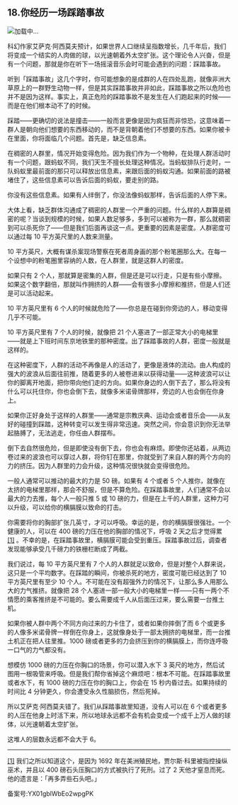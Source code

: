 ## 18.你经历一场踩踏事故
![](https://pic3.zhimg.com/v2-fe8f60de6cff31738c3ad997154aa0c4_r.webp)加载中...

科幻作家艾萨克·阿西莫夫预计，如果世界人口继续呈指数增长，几千年后，我们将变成一个结实的人肉做的球，以光速朝着外太空扩张。这个理论令人兴奋，但是有一个问题，那就是你在听下一场摇滚音乐会时可能会遇到的问题：踩踏事故。



听到「踩踏事故」这几个字时，你可能想象的是成群的人在四处乱跑，就像非洲大草原上的一群野生动物一样，但是其实踩踏事故并非如此，踩踏事故之所以危险也并不是因为这样。事实上，真正危险的踩踏事故不是发生在人们跑起来的时候——而是在他们根本动不了的时候。



踩踏——更确切的说法是撞击——一般而言更像是因为疯狂而非惊恐，这意味着一群人是朝向他们想要的东西移动的，而不是背朝着他们不想要的东西。如果你被卡在里面，你将面临几个问题。首先是，缺乏信息素。



在稠密的人群里，情况开始变得危险。因为我们作为一个物种，在处理人群活动时有一个问题，跟蚂蚁不同，我们天生不擅长处理这种情况。当蚂蚁排队行走时，一队蚂蚁里最前面的那只可以释放出信息素，来跟后面的蚂蚁沟通。如果前面的路被堵住了，这些信息素可以告诉后面的蚂蚁，要走别的路。



你没有这些信息素。如果有人绊倒了，你没法像蚂蚁那样，告诉后面的人停下来。



大体上看，缺乏群体沟通成了稠密的人群里一个严重的问题。什么样的人群算是稠密的呢？当谈到规模的时候，如果人数足够多，多到可以被称为一群，那么就稠密到可以杀死你了——但是我们后面再谈这一点。更重要的因素是密度。人群密度可以通过每 10 平方英尺里的人数来测量。



10 平方英尺，大概有谋杀案现场警察在死者周身画的那个粉笔圈那么大。在每一个设想中的粉笔圈里容纳的人数，在人群里，就是这群人的密度。



如果只有 2 个人，那就算是密集的人群，但是还是可以行走，只是有些小摩擦。如果这个数字翻倍，那就叫作拥挤的人群——会有很多小摩擦和推挤，但是人们还是可以活动起来。



10 平方英尺里有 6 个人的时候就危险了——你总是在碰到你旁边的人，移动变得几乎不可能。



10 平方英尺里有 7 个人的时候，就像把 21 个人塞进了一部正常大小的电梯里——就是上下班时间东京地铁里的那种密度。出了踩踏事故的人群，密度一般就是这样的。



在这种密度下，人群的活动不再像是人的活动了，更像是液体的流动。由人构成的强大的波浪从后面往前推，随着更多的人被卷进来以获得动量——这种波浪可以让你的脚离开地面，把你带向他们走的方向。如果你身边的人倒下去了，那么将没有什么可以托住你，你也会倒下去，就像多米诺骨牌那样，旁边的人也会倒在你身上。



如果你正好身处于这样的人群里——通常是宗教庆典、运动会或者音乐会——从友好的碰撞到踩踏，这种转变可以发生得非常迅速。突然之间，你会意识到你无法举起胳膊了，无法逃走，你任由人群摆布。



倒下去自然很危险，但是即使没有倒下去，你也会有麻烦。即使你还站着，从两边卷过来的波浪也可以穿过人群，将你钉在那里，你就受到了来自人群的两个方向的力的挤压。因为人群里的力会升级，这种情况很快就会变得很危险。



一般人通常可以推动的最大的力是 50 磅。如果有 4 个或者 5 个人推你，就像在太挤的电梯里那样，那会不舒服，但是不算危险。在踩踏事故里，人们通常不会以最大的力去推，每个人一般只推 5 或 10 磅的力，但是在上千的人群里，这种力可以升级，可以给你的横膈膜以致命的打击。



你需要将你的胸部扩张几英寸，才可以呼吸。幸运的是，你的横膈膜很强壮。一个健康的人，可以在 400 磅的力压在他的胸部的情况下，呼吸 2 天之后才觉得累
  [[1]](#zhu1) 。不幸的是，在踩踏事故里，横膈膜可能会受到重压。踩踏事故过后，调查者发现能够承受几千磅力的铁栅栏断成了两截。



我们说过，每 10 平方英尺里有 7 个人的人群就足以致命，但是对整个人群来说，这只是一个平均数字。在踩踏的瞬间，你被杀死的地方，密度可能已经达到了 10 平方英尺里有至少 10 个人。不可能在没有超强外力的情况下，让那么多人用那么大的力气推挤。就像把 28 个人塞进一部一般大小的电梯里一样——只有一两个不情愿的乘客推挤是不可能的。要么需要成千人从后面压过来，要么需要一台推土机。



如果你被人群中两个不同方向过来的力卡住了，或者如果你摔倒了而 6 个或更多的人像多米诺骨牌一样倒在你身上，这就像身处于一部太拥挤的电梯里，而一台推土机正在把人往里推。1000 磅或者更多的力会挤压到你的横膈膜上，而你连呼吸一口气的力气都没有。



想模仿 1000 磅的力压在你胸口的场景，你可以潜入水下 3 英尺的地方，然后试图用一根吸管来呼吸。但是我们帮你省掉这个麻烦吧：根本不可能。在踩踏事故里或者水下，有 1000 磅的力压在你的胸口上，你会在 15 秒内昏过去。如果持续的时间比 4 分钟更久，你会遭受永久性脑损伤，然后死掉。



所以艾萨克·阿西莫夫错了。我们从踩踏事故里知道，没有人可以在 6 个或者更多的人压在他身上时活下来，所以地球永远都不会有机会变成一个成千上万人做的球体，以光速朝着太空扩张。



这堆人的层数永远都不会大于 6。





---


[[1]](#zw1) 我们之所以知道这个，是因为 1692 年在美洲殖民地，贾尔斯·科里被指控操纵巫术，并且以 400 磅石头压胸口的方式被执行了死刑。过了 2 天他才窒息而死。他的遗言是：「再多弄些石头吧。」



备案号:YX01gblWbEo2wpgPK

